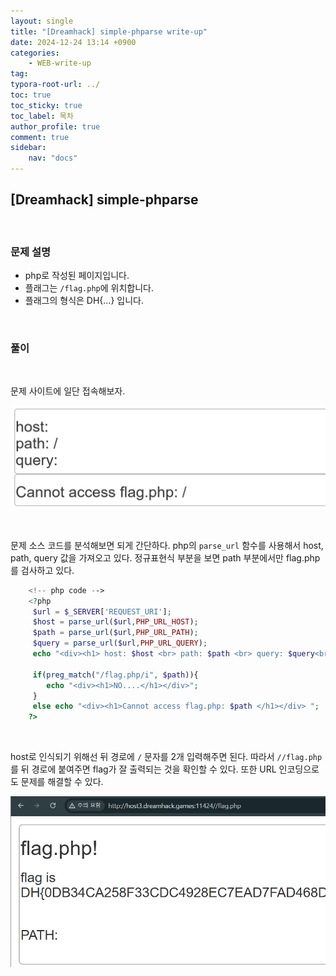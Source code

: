 ```yaml
---
layout: single
title: "[Dreamhack] simple-phparse write-up"
date: 2024-12-24 13:14 +0900
categories: 
    - WEB-write-up
tag:
typora-root-url: ../
toc: true
toc_sticky: true
toc_label: 목차
author_profile: true
comment: true
sidebar:
    nav: "docs"
---
```


## [Dreamhack] simple-phparse

<br>

### 문제 설명

- php로 작성된 페이지입니다.
- 플래그는 `/flag.php`에 위치합니다.
- 플래그의 형식은 DH{...} 입니다.

<br>

### 풀이

<br>

문제 사이트에 일단 접속해보자.

![{D456BB55-60F2-4C48-8D58-F0FD3EE6E6BE}](/images/2024-12-24-simple-phparse/{D456BB55-60F2-4C48-8D58-F0FD3EE6E6BE}.png)

<br>

문제 소스 코드를 분석해보면 되게 간단하다. php의 `parse_url` 함수를 사용해서 host, path, query 값을 가져오고 있다. 정규표현식 부분을 보면 path 부분에서만 flag.php를 검사하고 있다.

```php
    <!-- php code -->
    <?php
     $url = $_SERVER['REQUEST_URI'];
     $host = parse_url($url,PHP_URL_HOST);
     $path = parse_url($url,PHP_URL_PATH);
     $query = parse_url($url,PHP_URL_QUERY);
     echo "<div><h1> host: $host <br> path: $path <br> query: $query<br></h1></div>";

     if(preg_match("/flag.php/i", $path)){
        echo "<div><h1>NO....</h1></div>";
     }
     else echo "<div><h1>Cannot access flag.php: $path </h1></div> ";
    ?> 
```

<br>

host로 인식되기 위해선 뒤 경로에 `/` 문자를 2개 입력해주면 된다. 따라서 `//flag.php`를 뒤 경로에 붙여주면 flag가 잘 출력되는 것을 확인할 수 있다. 또한 URL 인코딩으로도 문제를 해결할 수 있다.

![{E9FC4894-15E2-4610-9ECC-6F2806817E29}](/images/2024-12-24-simple-phparse/{E9FC4894-15E2-4610-9ECC-6F2806817E29}.png)